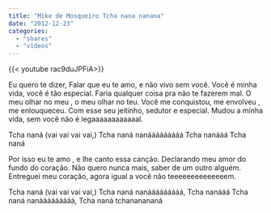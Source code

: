 ```yaml
---
title: "Mike de Mosqueiro Tcha nana nanana"
date: "2012-12-23"
categories:
  - "shares"
  - "videos"
---
```


<div style="width: 70vw;">{{< youtube rac9duJPFiA>}}</div>

Eu quero te dizer,
Falar que eu te amo, e não vivo sem você.
Você é minha vida, você é tão especial.
Faria qualquer coisa pra não te fazerem mal.
O meu olhar no meu , o meu olhar no teu.
Você me conquistou, me envolveu , me enlouqueceu.
Com esse seu jeitinho, sedutor e especial.
Mudou a minha vida, sem você não é legaaaaaaaaaaaal.

Tcha naná (vai vai vai vai,)
Tcha naná nanááááááááá
Tcha nanááá
Tcha naná

Por isso eu te amo , e lhe canto essa canção.
Declarando meu amor do fundo do coração.
Não quero nunca mais, saber de um outro alguém.
Entreguei meu coração, agora igual a você não teeeeeeeeeeeeeem.

Tcha naná (vai vai vai vai,)
Tcha naná nanááááááááá,
Tcha nanááá
Tcha naná nanááááááááá,
Tcha naná tchananananá
